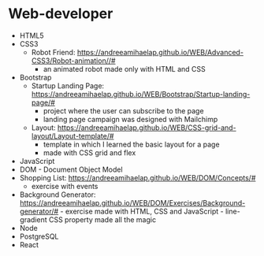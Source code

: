 # Web-developer
 - HTML5
 - CSS3
   - Robot Friend: https://andreeamihaelap.github.io/WEB/Advanced-CSS3/Robot-animation//#
     - an animated robot made only with HTML and CSS
 - Bootstrap
   - Startup Landing Page: https://andreeamihaelap.github.io/WEB/Bootstrap/Startup-landing-page/#
      - project where the user can subscribe to the page
      - landing page campaign was designed with Mailchimp
   - Layout: https://andreeamihaelap.github.io/WEB/CSS-grid-and-layout/Layout-template/#
     - template in which I learned the basic layout for a page
     - made with CSS grid and flex
 - JavaScript
  - DOM - Document Object Model
  - Shopping List: https://andreeamihaelap.github.io/WEB/DOM/Concepts/#
    - exercise with events
  -  Background Generator: https://andreeamihaelap.github.io/WEB/DOM/Exercises/Background-generator/#
    - exercise made with HTML, CSS and JavaScript
    - line-gradient CSS property made all the magic
  - Node 
  - PostgreSQL
   - React
 
